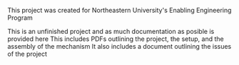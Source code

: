 This project was created for Northeastern University's Enabling Engineering Program

This is an unfinished project and as much documentation as posible is provided here
This includes PDFs outlining the project, the setup, and the assembly of the mechanism
It also includes a document outlining the issues of the project
